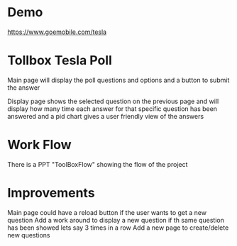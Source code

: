 # Demo
https://www.goemobile.com/tesla

# Tollbox Tesla Poll

Main page will display the poll questions and options and a button to submit the answer

Display page shows the selected question on the previous page and will display how many time each answer for that specific question has been answered and a pid chart gives a user friendly view of the answers

# Work Flow
There is a PPT "ToolBoxFlow" showing the flow of the project

# Improvements

Main page could have a reload button if the user wants to get a new question
Add a work around to display a new question if th same question has been showed lets say 3 times in a row
Add a new page to create/delete new questions
